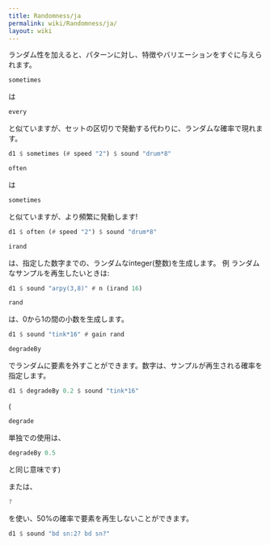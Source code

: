 ```yaml
---
title: Randomness/ja
permalink: wiki/Randomness/ja/
layout: wiki
---
```


<languages />
ランダム性を加えると、パターンに対し、特徴やバリエーションをすぐに与えられます。

``` Haskell
sometimes
```

は

``` Haskell
every
```

と似ていますが、セットの区切りで発動する代わりに、ランダムな確率で現れます。

``` Haskell
d1 $ sometimes (# speed "2") $ sound "drum*8"
```

``` Haskell
often
```

は

``` Haskell
sometimes
```

と似ていますが、より頻繁に発動します!

``` Haskell
d1 $ often (# speed "2") $ sound "drum*8"
```

``` Haskell
irand
```

は、指定した数字までの、ランダムなinteger(整数)を生成します。 例
ランダムなサンプルを再生したいときは:

``` Haskell
d1 $ sound "arpy(3,8)" # n (irand 16)
```

``` Haskell
rand
```

は、0から1の間の小数を生成します。

``` Haskell
d1 $ sound "tink*16" # gain rand
```

``` Haskell
degradeBy
```

でランダムに要素を外すことができます。数字は、サンプルが再生される確率を指定します。

``` Haskell
d1 $ degradeBy 0.2 $ sound "tink*16"
```

(

``` Haskell
degrade
```

単独での使用は、

``` Haskell
degradeBy 0.5
```

と同じ意味です)

または、

``` Haskell
?
```

を使い、50%の確率で要素を再生しないことができます。

``` Haskell
d1 $ sound "bd sn:2? bd sn?"
```
